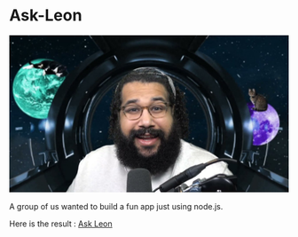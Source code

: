 # Ask-Leon
<img src="./images/leonthegenie.jpg" />
<p>
A group of us wanted to build a fun app just using node.js. </p>
<p>Here is the result : <a href='https://ask-leon.onrender.com/'> Ask Leon</a></p>
